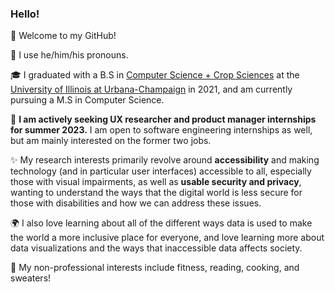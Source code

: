 ### Hello! 

🥳 Welcome to my GitHub!

🍵 I use he/him/his pronouns. 

🎓 I graduated with a B.S in [Computer Science + Crop Sciences](https://cs.illinois.edu/academics/undergraduate/degree-program-options/cs-x-degree-programs/computer-science-crop-sciences) at the [University of Illinois at Urbana-Champaign](https://illinois.edu/) in 2021, and am currently pursuing a M.S in Computer Science.

💼 **I am actively seeking UX researcher and product manager internships for summer 2023.** I am open to software engineering internships as well, but am mainly interested on the former two jobs. 

✨ My research interests primarily revolve around **accessibility** and making technology (and in particular user interfaces) accessible to all, especially those with visual impairments, as well as  **usable security and privacy**, wanting to understand the ways that the digital world is less secure for those with disabilities and how we can address these issues.

🌍 I also love learning about all of the different ways data is used to make the world a more inclusive place for everyone, and love learning more about data visualizations and the ways that inaccessible data affects society.

🍳 My non-professional interests include fitness, reading, cooking, and sweaters! 
